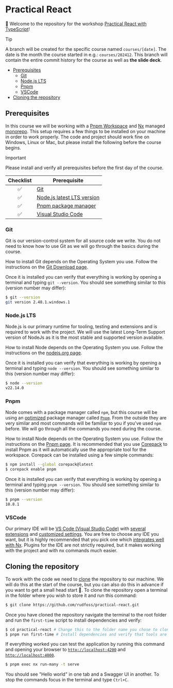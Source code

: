 <h1>Practical React</h1>

👋 Welcome to the repository for the workshop [Practical React with TypeScript](https://www.bouvet.no/kurs/kategorier/utvikling-for-web-og-mobil/workshop-praktisk-react-med-typescript)!

> [!TIP]
> A branch will be created for the specific course named `courses/[date]`. The date is the month the course started in e.g.: `courses/202412`. This branch will contain the entire commit history for the course as well as **the slide deck**.

- [Prerequisites](#prerequisites)
	- [Git](#git)
	- [Node.js LTS](#nodejs-lts)
	- [Pnpm](#pnpm)
	- [VSCode](#vscode)
- [Cloning the repository](#cloning-the-repository)

## Prerequisites

In this course we will be working with a [Pnpm Workspace](https://pnpm.io/workspaces) and [Nx](https://nx.dev/) managed [monorepo](https://monorepo.tools/). This setup requires a few things to be installed on your machine in order to work properly. The code and project should work fine on Windows, Linux or Mac, but please install the following before the course begins.

> [!IMPORTANT]
> Please install and verify all prerequisites before the first day of the course.

| Checklist | Prerequisite                              |
| :-------: | ----------------------------------------- |
|     ✅     | [Git](#git)                               |
|     ✅     | [Node.js latest LTS version](#nodejs-lts) |
|     ✅     | [Pnpm package manager](#pnpm)             |
|     ✅     | [Visual Studio Code](#vscode)             |


### Git

Git is our version-control system for all source code we write. You do not need to know how to use Git as we will go through the basics during the course.

How to install Git depends on the Operating System you use. Follow the instructions on the [Git Download page](https://git-scm.com/downloads).

Once it is installed you can verify that everything is working by opening a terminal and typing `git --version`. You should see something similar to this (version number may differ):

```bash
$ git --version
git version 2.48.1.windows.1
```

### Node.js LTS

Node.js is our primary runtime for tooling, testing and extensions and is required to work with the project. We will use the latest Long-Term Support version of NodeJs as it is the most stable and supported version available.

How to install Node depends on the Operating System you use. Follow the instructions on the [nodejs.org page](https://nodejs.org/en).

Once it is installed you can verify that everything is working by opening a terminal and typing `node --version`. You should see something similar to this (version number may differ):

```bash
$ node --version
v22.14.0
```

### Pnpm

Node comes with a package manager called `npm`, but this course will be using an [optimized](https://pnpm.io/motivation) package manager called [`Pnpm`](https://pnpm.io). From the outside they are very similar and most commands will be familiar to you if you've used `npm` before. We will go through all the commands you need during the course.

How to install Node depends on the Operating System you use. Follow the instructions on the [Pnpm page](https://pnpm.io/installation). It is recommended that you use [Corepack](https://pnpm.io/installation#using-corepack) to install Pnpm as it will automatically use the appropriate tool for the workspace. Corepack can be installed using a few simple commands:

```bash
$ npm install --global corepack@latest
$ corepack enable pnpm
```

Once it is installed you can verify that everything is working by opening a terminal and typing `pnpm --version`. You should see something similar to this (version number may differ):

```bash
$ pnpm --version
10.8.1
```

### VSCode

Our primary IDE will be [VS Code (Visual Studio Code)](https://code.visualstudio.com) with [several extensions](https://github.com/rudfoss/practical-react-with-typescript/blob/v2025/.vscode/extensions.json) and [customized settings](https://github.com/rudfoss/practical-react-with-typescript/blob/v2025/.vscode/settings.json). You are free to choose any IDE you want, but it is highly recommended that you pick one which [integrates well with Nx](https://nx.dev/core-features/integrate-with-editors). Plugins for the IDE are not strictly required, but it makes working with the project and with nx commands much easier.

## Cloning the repository

To work with the code we need to [clone](https://git-scm.com/docs/git-clone) the repository to our machine. We will do this at the start of the course, but you can also do this in advance if you want to get a small head start 🚀. To clone the repository open a terminal in the folder where you wish to store it and run this command:

```bash
$ git clone https://github.com/rudfoss/practical-react.git
```

Once you have cloned the repository navigate the terminal to the root folder and run the `first-time` script to install dependencies and verify:

```bash
$ cd practical-react # Change this to the folder name you chose to clone into
$ pnpm run first-time # Install dependencies and verify that tools are installed
```

If everything worked you can test the application by running this command and opening your browser to [`http://localhost:4200`](http://localhost:4200) and [`http://localhost:4000`](http://localhost:4000).

```bash
$ pnpm exec nx run-many -t serve
```

You should see "Hello world" in one tab and a Swagger UI in another. To stop the commands focus in the terminal and type `Ctrl+C`.
